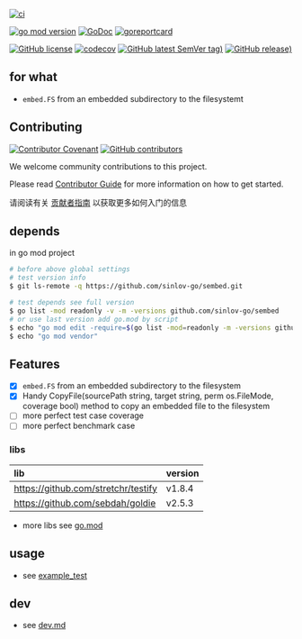[![ci](https://github.com/sinlov-go/sembed/actions/workflows/ci.yml/badge.svg)](https://github.com/sinlov-go/sembed/actions/workflows/ci.yml)

[![go mod version](https://img.shields.io/github/go-mod/go-version/sinlov-go/sembed?label=go.mod)](https://github.com/sinlov-go/sembed)
[![GoDoc](https://godoc.org/github.com/sinlov-go/sembed?status.png)](https://godoc.org/github.com/sinlov-go/sembed)
[![goreportcard](https://goreportcard.com/badge/github.com/sinlov-go/sembed)](https://goreportcard.com/report/github.com/sinlov-go/sembed)

[![GitHub license](https://img.shields.io/github/license/sinlov-go/sembed)](https://github.com/sinlov-go/sembed)
[![codecov](https://codecov.io/gh/sinlov-go/sembed/branch/main/graph/badge.svg)](https://codecov.io/gh/sinlov-go/sembed)
[![GitHub latest SemVer tag)](https://img.shields.io/github/v/tag/sinlov-go/sembed)](https://github.com/sinlov-go/sembed/tags)
[![GitHub release)](https://img.shields.io/github/v/release/sinlov-go/sembed)](https://github.com/sinlov-go/sembed/releases)

## for what

- `embed.FS` from an embedded subdirectory to the filesystemt

## Contributing

[![Contributor Covenant](https://img.shields.io/badge/contributor%20covenant-v1.4-ff69b4.svg)](.github/CONTRIBUTING_DOC/CODE_OF_CONDUCT.md)
[![GitHub contributors](https://img.shields.io/github/contributors/sinlov-go/sembed)](https://github.com/sinlov-go/sembed/graphs/contributors)

We welcome community contributions to this project.

Please read [Contributor Guide](.github/CONTRIBUTING_DOC/CONTRIBUTING.md) for more information on how to get started.

请阅读有关 [贡献者指南](.github/CONTRIBUTING_DOC/zh-CN/CONTRIBUTING.md) 以获取更多如何入门的信息

## depends

in go mod project

```bash
# before above global settings
# test version info
$ git ls-remote -q https://github.com/sinlov-go/sembed.git

# test depends see full version
$ go list -mod readonly -v -m -versions github.com/sinlov-go/sembed
# or use last version add go.mod by script
$ echo "go mod edit -require=$(go list -mod=readonly -m -versions github.com/sinlov-go/sembed | awk '{print $1 "@" $NF}')"
$ echo "go mod vendor"
```

## Features

- [x] `embed.FS` from an embedded subdirectory to the filesystem
- [x] Handy CopyFile(sourcePath string, target string, perm os.FileMode, coverage bool) method to copy an embedded file
  to the filesystem
- [ ] more perfect test case coverage
- [ ] more perfect benchmark case

### libs

| lib                                 | version |
|:------------------------------------|:--------|
| https://github.com/stretchr/testify | v1.8.4  |
| https://github.com/sebdah/goldie    | v2.5.3  |

- more libs see [go.mod](https://github.com/sinlov-go/sembed/blob/main/go.mod)

## usage

- see [example_test](example/example_test.go)

## dev

- see [dev.md](doc-dev/dev.md)